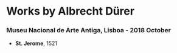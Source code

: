# Works by Albrecht Dürer

### Museu Nacional de Arte Antiga, Lisboa - 2018 October
- **St. Jerome**, 1521
